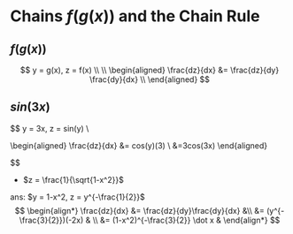# Chains $f(g(x))$ and the Chain Rule #

## $f(g(x))$ ##

$$
y = g(x), z = f(x) \\
\\
\begin{aligned}
\frac{dz}{dx} &= \frac{dz}{dy} \frac{dy}{dx} \\
\end{aligned}
$$

## $sin(3x)$ ##

$$
y = 3x, z = sin(y) \\

\begin{aligned}
\frac{dz}{dx} &= cos(y)(3) \\
              &=3cos(3x)
\end{aligned}
    
$$


- $z = \frac{1}{\sqrt{1-x^2}}$

ans: $y = 1-x^2, z = y^{-\frac{1}{2}}$
$$
\begin{align*}
\frac{dz}{dx} &= \frac{dz}{dy}\frac{dy}{dx} &\\
              &= (y^{-\frac{3}{2}})(-2x) & \\
              &= (1-x^2)^{-\frac{3}{2}} \dot x &
\end{align*}
$$
